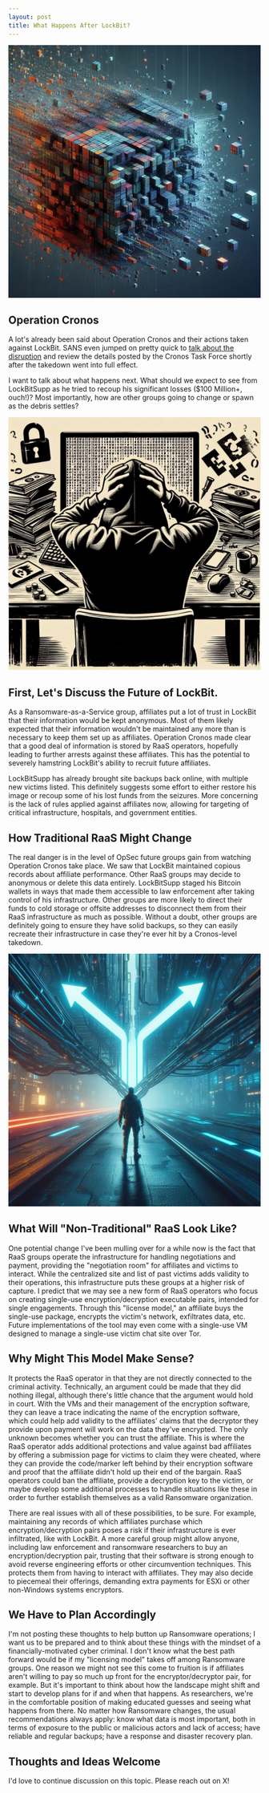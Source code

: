 ```yaml
---
layout: post
title: What Happens After LockBit?
---
```


<p align="center">
  <img src="../public/2024-02-28/block-breaking-pieces.png" />
</p>

## Operation Cronos

A lot's already been said about Operation Cronos and their actions taken against LockBit. SANS even jumped on pretty quick to [talk about the disruption](https://www.youtube.com/watch?v=Ith3IgY8on8) and review the details posted by the Cronos Task Force shortly after the takedown went into full effect. 

I want to talk about what happens next. What should we expect to see from LockBitSupp as he tried to recoup his significant losses ($100 Million+, ouch!)? Most importantly, how are other groups going to change or spawn as the debris settles? 

<p align="center">
    <img src="../public/2024-02-28/lockbit-defeated.png" />
</p>

## First, Let's Discuss the Future of LockBit. 
As a Ransomware-as-a-Service group, affiliates put a lot of trust in LockBit that their information would be kept anonymous. Most of them likely expected that their information wouldn't be maintained any more than is necessary to keep them set up as affiliates. Operation Cronos made clear that a good deal of information is stored by RaaS operators, hopefully leading to further arrests against these affiliates. This has the potential to severely hamstring LockBit's ability to recruit future affiliates.

LockBitSupp has already brought site backups back online, with multiple new victims listed. This definitely suggests some effort to either restore his image or recoup some of his lost funds from the seizures. More concerning is the lack of rules applied against affiliates now, allowing for targeting of critical infrastructure, hospitals, and government entities.

## How Traditional RaaS Might Change
The real danger is in the level of OpSec future groups gain from watching Operation Cronos take place. We saw that LockBit maintained copious records about affiliate performance. Other RaaS groups may decide to anonymous or delete this data entirely. LockBitSupp staged his Bitcoin wallets in ways that made them accessible to law enforcement after taking control of his infrastructure. Other groups are more likely to direct their funds to cold storage or offsite addresses to disconnect them from their RaaS infrastructure as much as possible. Without a doubt, other groups are definitely going to ensure they have solid backups, so they can easily recreate their infrastructure in case they're ever hit by a Cronos-level takedown.

<p align="center">
    <img src="../public/2024-02-28/cyber-fork-in-road.png" />
</p>

## What Will "Non-Traditional" RaaS Look Like?
One potential change I've been mulling over for a while now is the fact that RaaS groups operate the infrastructure for handling negotiations and payment, providing the "negotiation room" for affiliates and victims to interact. While the centralized site and list of past victims adds validity to their operations, this infrastructure puts these groups at a higher risk of capture. I predict that we may see a new form of RaaS operators who focus on creating single-use encryption/decryption executable pairs, intended for single engagements. Through this "license model," an affiliate buys the single-use package, encrypts the victim's network, exfiltrates data, etc. Future implementations of the tool may even come with a single-use VM designed to manage a single-use victim chat site over Tor. 

## Why Might This Model Make Sense?
It protects the RaaS operator in that they are not directly connected to the criminal activity. Technically, an argument could be made that they did nothing illegal, although there's little chance that the argument would hold in court. With the VMs and their management of the encryption software, they can leave a trace indicating the name of the encryption software, which could help add validity to the affiliates' claims that the decryptor they provide upon payment will work on the data they've encrypted. The only unknown becomes whether you can trust the affiliate. This is where the RaaS operator adds additional protections and value against bad affiliates by offering a submission page for victims to claim they were cheated, where they can provide the code/marker left behind by their encryption software and proof that the affiliate didn't hold up their end of the bargain. RaaS operators could ban the affiliate, provide a decryption key to the victim, or maybe develop some additional processes to handle situations like these in order to further establish themselves as a valid Ransomware organization.

There are real issues with all of these possibilities, to be sure. For example, maintaining any records of which affiliates purchase which encryption/decryption pairs poses a risk if their infrastructure is ever infiltrated, like with LockBit. A more careful group might allow anyone, including law enforcement and ransomware researchers to buy an encryption/decryption pair, trusting that their software is strong enough to avoid reverse engineering efforts or other circumvention techniques. This protects them from having to interact with affiliates. They may also decide to piecemeal their offerings, demanding extra payments for ESXi or other non-Windows systems encryptors. 

## We Have to Plan Accordingly
I'm not posting these thoughts to help button up Ransomware operations; I want us to be prepared and to think about these things with the mindset of a financially-motivated cyber criminal. I don't know what the best path forward would be if my "licensing model" takes off among Ransomware groups. One reason we might not see this come to fruition is if affiliates aren't willing to pay so much up front for the encryptor/decryptor pair, for example. But it's important to think about how the landscape might shift and start to develop plans for if and when that happens. As researchers, we're in the comfortable position of making educated guesses and seeing what happens from there. No matter how Ransomware changes, the usual recommendations always apply: know what data is most important, both in terms of exposure to the public or malicious actors and lack of access; have reliable and regular backups; have a response and disaster recovery plan. 

## Thoughts and Ideas Welcome
I'd love to continue discussion on this topic. Please reach out on X!